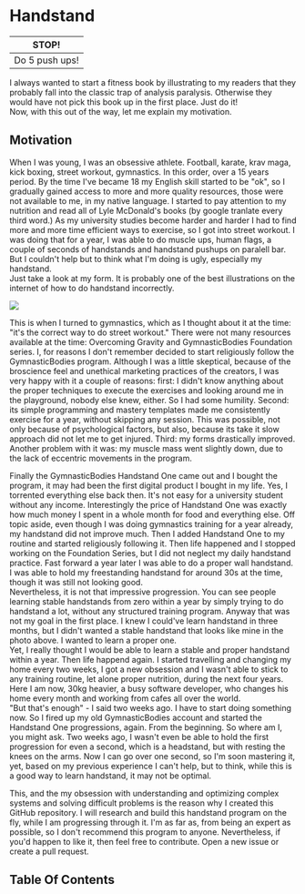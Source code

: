 # Handstand

| STOP!          | 
| -------------- | 
| Do 5 push ups! | 

I always wanted to start a fitness book by illustrating to my readers that they probably fall into the classic trap of analysis paralysis. Otherwise they would have not pick this book up in the first place. Just do it!  
Now, with this out of the way, let me explain my motivation. 

## Motivation

When I was young, I was an obsessive athlete. Football, karate, krav maga, kick boxing, street workout, gymnastics. In this order, over a 15 years period. By the time I've became 18 my English skill started to be "ok", so I gradually gained access to more and more quality resources, those were not available to me, in my native language. I started to pay attention to my nutrition and read all of Lyle McDonald's books (by google tranlate every third word.) As my university studies become harder and harder I had to find more and more time efficient ways to exercise, so I got into street workout. I was doing that for a year, I was able to do muscle ups, human flags, a couple of seconds of handstands and handstand pushups on paralell bar. But I couldn't help but to think what I'm doing is ugly, especially my handstand.  
Just take a look at my form. It is probably one of the best illustrations on the internet of how to do handstand incorrectly.

![](https://i.imgur.com/XxjomXd.jpg)

This is when I turned to gymnastics, which as I thought about it at the time: "it's the correct way to do street workout." There were not many resources available at the time: Overcoming Gravity and GymnasticBodies Foundation series. I, for reasons I don't remember decided to start religiously follow the GymnasticBodies program. Although I was a little skeptical, because of the broscience feel and unethical marketing practices of the creators, I was very happy with it a couple of reasons: first: I didn't know anything about the proper techniques to execute the exercises and looking around me in the playground, nobody else knew, either. So I had some humility. Second: its simple programming and mastery templates made me consistently exercise for a year, without skipping any session. This was possible, not only because of psychological factors, but also, because its take it slow approach did not let me to get injured. Third: my forms drastically improved.  
Another problem with it was: my muscle mass went slightly down, due to the lack of eccentric movements in the program.  

Finally the GymnasticBodies Handstand One came out and I bought the program, it may had been the first digital product I bought in my life. Yes, I torrented everything else back then. It's not easy for a university student without any income. Interestingly the price of Handstand One was exactly how much money I spent in a whole month for food and everything else. Off topic aside, even though I was doing gymnastics training for a year already, my handstand did not improve much. Then I added Handstand One to my routine and started religiously following it. Then life happened and I stopped working on the Foundation Series, but I did not neglect my daily handstand practice. Fast forward a year later I was able to do a proper wall handstand. I was able to hold my freestanding handstand for around 30s at the time, though it was still not looking good.  
Nevertheless, it is not that impressive progression. You can see people learning stable handstands from zero within a year by simply trying to do handstand a lot, without any structured training program. Anyway that was not my goal in the first place. I knew I could've learn handstand in three months, but I didn't wanted a stable handstand that looks like mine in the photo above. I wanted to learn a proper one.  
Yet, I really thought I would be able to learn a stable and proper handstand within a year. Then life happend again. I started travelling and changing my home every two weeks, I got a new obsession and I wasn't able to stick to any training routine, let alone proper nutrition, during the next four years. Here I am now, 30kg heavier, a busy software developer, who changes his home every month and working from cafes all over the world.  
"But that's enough" - I said two weeks ago. I have to start doing something now. So I fired up my old GymnasticBodies account and started the Handstand One progressions, again. From the beginning. So where am I, you might ask. Two weeks ago, I wasn't even be able to hold the first progression for even a second, which is a headstand, but with resting the knees on the arms. Now I can go over one second, so I'm soon mastering it, yet, based on my previous experience I can't help, but to think, while this is a good way to learn handstand, it may not be optimal.  

This, and the my obsession with understanding and optimizing complex systems and solving difficult problems is the reason why I created this GitHub repository. I will research and build this handstand program on the fly, while I am progressing through it. I'm as far as, from being an expert as possible, so I don't recommend this program to anyone. Nevertheless, if you'd happen to like it, then feel free to contribute. Open a new issue or create a pull request.

## Table Of Contents
